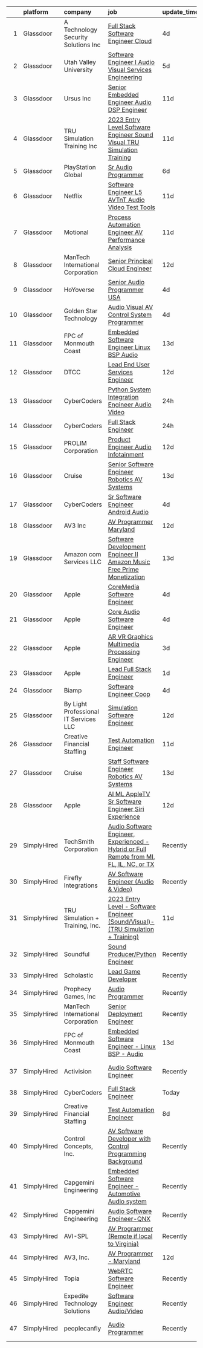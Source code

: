 

|    | platform    | company                                 | job                                                                                                                                                                                                                                                                                                                                                                                                                                                                                                                                                                                                                                                                                                                                                                                                                                                                                                                                                                                                                                                                                                                                                                                                                                                                                                                                                                                                                  | update_time   | location                    |
|---:|:------------|:----------------------------------------|:---------------------------------------------------------------------------------------------------------------------------------------------------------------------------------------------------------------------------------------------------------------------------------------------------------------------------------------------------------------------------------------------------------------------------------------------------------------------------------------------------------------------------------------------------------------------------------------------------------------------------------------------------------------------------------------------------------------------------------------------------------------------------------------------------------------------------------------------------------------------------------------------------------------------------------------------------------------------------------------------------------------------------------------------------------------------------------------------------------------------------------------------------------------------------------------------------------------------------------------------------------------------------------------------------------------------------------------------------------------------------------------------------------------------|:--------------|:----------------------------|
|  1 | Glassdoor   | A  Technology   Security Solutions  Inc | [Full Stack Software Engineer   Cloud](https://www.glassdoor.com/partner/jobListing.htm?pos=118&ao=1136043&s=58&guid=00000183a1d2915999684150ee69ca46&src=GD_JOB_AD&t=SR&vt=w&ea=1&cs=1_2f4cb278&cb=1664867275415&jobListingId=1008171583440&jrtk=3-0-1gegt54bvim9r801-1gegt54ckghr2800-4c564279863fe9e4-)                                                                                                                                                                                                                                                                                                                                                                                                                                                                                                                                                                                                                                                                                                                                                                                                                                                                                                                                                                                                                                                                                                           | 4d            | Bay Shore, NY               |
|  2 | Glassdoor   | Utah Valley University                  | [Software Engineer I   Audio Visual Services   Engineering](https://www.glassdoor.com/partner/jobListing.htm?pos=121&ao=1136043&s=58&guid=00000183a1d2915999684150ee69ca46&src=GD_JOB_AD&t=SR&vt=w&cs=1_e8718bb6&cb=1664867275415&jobListingId=1008168158710&jrtk=3-0-1gegt54bvim9r801-1gegt54ckghr2800-560c416b734860a5-)                                                                                                                                                                                                                                                                                                                                                                                                                                                                                                                                                                                                                                                                                                                                                                                                                                                                                                                                                                                                                                                                                           | 5d            | Orem, UT                    |
|  3 | Glassdoor   | Ursus  Inc                              | [Senior Embedded Engineer Audio DSP Engineer](https://www.glassdoor.com/partner/jobListing.htm?pos=109&ao=1110586&s=58&guid=00000183a1d2915999684150ee69ca46&src=GD_JOB_AD&t=SR&vt=w&ea=1&cs=1_d9113fd9&cb=1664867275414&jobListingId=1008156250918&cpc=3DB599BF2F4828F0&jrtk=3-0-1gegt54bvim9r801-1gegt54ckghr2800-c202c0907b85c4e3--6NYlbfkN0CT8vBT9H5mqECx2dfLV_FONLPDKpIRssxVwtj05Tmm4rA5I0VNOPdM1oYsK66ov5oW1eu-rNZLOOaHJs42XQJ51uid_tkDjFEzyUTHlE9HiiBjdkROgZdHDazCl4dzkhW1InTUi3HpW84vThWvEtFZ9xC9fxrIWviREsZUGPt5plA5N_rAtvrWBiO_zBZxkHUmH6Ar6gge6vcDEO-yvLAD_qweZ8MqTAqsCMNARYK6DQOwDZRIfSCXF9tQzJzECVcShsECVTHYq2sdL8jCKnBmZFXQB35W-ESrqa2k44naE4HaSEXsfyaaUnw-01RjWfdO_y-CYVM6badNdeqbJW7swvQWnO_2jd4DvWrh43_XyD1nANkVVrUYFdWUQrSvl04a3v-2vxzO0vfIH3ImNazY-w5lwuS8Ec6OWf3ZJYjsOU1pt0dk1niahtFOeKvVNyzChIbDZQBZebHz0bk3steIuIY3CmjbuFvqxqEtkXRrAQo7IQAIQzL6N0cophTrMIhsPh7H5Mpj4XVtxirbKNIvsl0a0FDFJXMGELb-bmHKuMwNc2_Cwkys0YRkZ2nKMnwqPB9yPCNbEoAcNmxKvmgnsT6pIl-ltWf3y_NxSD4so7ZNdpmllp-Fap302sTsNML-6p6TXKNxinw4WrnS7Muxuluiqetm6Jjb38obGf4RKXg8kxJv8xxoiqTYJtXt9fdnzNBKJNEkHLhj7md47r0Bf2l-NYIGlMMHdHdUi029WRB1KBZsy09dK0RaT_stTs_MKSO0VDl945dGfCKrOxygNIW0oO-7SbJjXARCUGUWrRpOVYFqp8yqQuYscIRp061vQiiWH0bzj4pipUWjLyaQ2iQpP4nrhEhxrFaLAUYIOYCtSRgUoBsri5d8gu-UP1JljdsRCOT20AMnUUfrSVWiVedGjg6ov98sx877JSf3928ZNwtyNZ3rzWxgTb-aMsxpY_gElz1OnBYwPSRPbGVJIdaGZwq5-JBi5f_xSvDlyRxRK4xyi1A6Z07eXppgxyQ%3D) | 11d           | Westborough, MA             |
|  4 | Glassdoor   | TRU Simulation   Training  Inc          | [2023 Entry Level   Software Engineer  Sound Visual    TRU Simulation   Training ](https://www.glassdoor.com/partner/jobListing.htm?pos=111&ao=1136043&s=58&guid=00000183a1d2915999684150ee69ca46&src=GD_JOB_AD&t=SR&vt=w&cs=1_a6b96bfe&cb=1664867275414&jobListingId=1008156965860&jrtk=3-0-1gegt54bvim9r801-1gegt54ckghr2800-79239c89fafc08a2-)                                                                                                                                                                                                                                                                                                                                                                                                                                                                                                                                                                                                                                                                                                                                                                                                                                                                                                                                                                                                                                                                    | 11d           | Lutz, FL                    |
|  5 | Glassdoor   | PlayStation Global                      | [Sr Audio Programmer](https://www.glassdoor.com/partner/jobListing.htm?pos=119&ao=1136043&s=58&guid=00000183a1d2915999684150ee69ca46&src=GD_JOB_AD&t=SR&vt=w&ea=1&cs=1_34add01c&cb=1664867275415&jobListingId=1008166347381&jrtk=3-0-1gegt54bvim9r801-1gegt54ckghr2800-72de4ea5c8403f76-)                                                                                                                                                                                                                                                                                                                                                                                                                                                                                                                                                                                                                                                                                                                                                                                                                                                                                                                                                                                                                                                                                                                            | 6d            | Playa Vista, CA             |
|  6 | Glassdoor   | Netflix                                 | [Software Engineer  L5    AVTnT  Audio Video Test   Tools ](https://www.glassdoor.com/partner/jobListing.htm?pos=115&ao=1136043&s=58&guid=00000183a1d2915999684150ee69ca46&src=GD_JOB_AD&t=SR&vt=w&cs=1_63bf15bf&cb=1664867275415&jobListingId=1008157420748&jrtk=3-0-1gegt54bvim9r801-1gegt54ckghr2800-d050fa6bd6a92c14-)                                                                                                                                                                                                                                                                                                                                                                                                                                                                                                                                                                                                                                                                                                                                                                                                                                                                                                                                                                                                                                                                                           | 11d           | Los Gatos, CA               |
|  7 | Glassdoor   | Motional                                | [Process Automation Engineer  AV Performance Analysis](https://www.glassdoor.com/partner/jobListing.htm?pos=123&ao=1136043&s=58&guid=00000183a1d2915999684150ee69ca46&src=GD_JOB_AD&t=SR&vt=w&ea=1&cs=1_ac0b8a29&cb=1664867275416&jobListingId=1008157034319&jrtk=3-0-1gegt54bvim9r801-1gegt54ckghr2800-397ed903328f23f3-)                                                                                                                                                                                                                                                                                                                                                                                                                                                                                                                                                                                                                                                                                                                                                                                                                                                                                                                                                                                                                                                                                           | 11d           | Las Vegas, NV               |
|  8 | Glassdoor   | ManTech International Corporation       | [Senior Principal Cloud Engineer](https://www.glassdoor.com/partner/jobListing.htm?pos=126&ao=1136043&s=58&guid=00000183a1d2915999684150ee69ca46&src=GD_JOB_AD&t=SR&vt=w&cs=1_b6108234&cb=1664867275416&jobListingId=1008153627574&jrtk=3-0-1gegt54bvim9r801-1gegt54ckghr2800-d23f17da08072c52-)                                                                                                                                                                                                                                                                                                                                                                                                                                                                                                                                                                                                                                                                                                                                                                                                                                                                                                                                                                                                                                                                                                                     | 12d           | San Diego, CA               |
|  9 | Glassdoor   | HoYoverse                               | [Senior Audio Programmer  USA ](https://www.glassdoor.com/partner/jobListing.htm?pos=122&ao=1136043&s=58&guid=00000183a1d2915999684150ee69ca46&src=GD_JOB_AD&t=SR&vt=w&ea=1&cs=1_abeab0ef&cb=1664867275416&jobListingId=1008172668647&jrtk=3-0-1gegt54bvim9r801-1gegt54ckghr2800-630b7ba446e9c0eb-)                                                                                                                                                                                                                                                                                                                                                                                                                                                                                                                                                                                                                                                                                                                                                                                                                                                                                                                                                                                                                                                                                                                  | 4d            | Los Angeles, CA             |
| 10 | Glassdoor   | Golden Star Technology                  | [Audio Visual  AV  Control System Programmer](https://www.glassdoor.com/partner/jobListing.htm?pos=116&ao=1136043&s=58&guid=00000183a1d2915999684150ee69ca46&src=GD_JOB_AD&t=SR&vt=w&ea=1&cs=1_ea686d1f&cb=1664867275415&jobListingId=1008172257626&jrtk=3-0-1gegt54bvim9r801-1gegt54ckghr2800-f8f00d0923c638c3-)                                                                                                                                                                                                                                                                                                                                                                                                                                                                                                                                                                                                                                                                                                                                                                                                                                                                                                                                                                                                                                                                                                    | 4d            | Cerritos, CA                |
| 11 | Glassdoor   | FPC of Monmouth Coast                   | [Embedded Software Engineer   Linux BSP   Audio](https://www.glassdoor.com/partner/jobListing.htm?pos=103&ao=1110586&s=58&guid=00000183a1d2915999684150ee69ca46&src=GD_JOB_AD&t=SR&vt=w&ea=1&cs=1_d7c904aa&cb=1664867275414&jobListingId=1008151718047&cpc=87A0A889578C8297&jrtk=3-0-1gegt54bvim9r801-1gegt54ckghr2800-2c9d16d90b8cc191--6NYlbfkN0CLv2CBgusphKIwL-jyz1jWirmJ0svNnTxHpeNhNaNJDD3B_l9KdkoZlyygzogx0NU7A4vbDuMV5y-WTViXjZXBX3QsoJsa6eqCYzqgo4PvsYOWOW3CccBKe6NiCD-oTCw8F8AAytLt3ZdccREcxXZPo3jB8ViYxA563N9I5ukzfY8S8-w6YGFSAxxIXOrqwMWyZZuodbC_FvKHMgLOQoRjH2MAxUjFZDfLpcWVlGWP51qxknGFn3ltm0tO2Lwuk81HfdxZgVMsIT_NI91ghzcIs5CGNZSqL_zhXUaBhtR4Ht-2WMw8qmU8AebHARL7VFiWrZEDPwAr_ehYiYWLU6ZFxqgwKJqD4Mb_o8haM9Ugb2wqTrrMAwjqABe14Eux-xjOucwCWKw19FIPatY-sVQnSX7EhKIbe9PKG__5fwZBUhUJvgEA5xEhHioJePjnVvNBcRBgfkBkBArQOuoTHmw5feQ21l7eeU-1G8m8-KCkTVbt9T9HZaUmRuhMQSkg9roYfKq0EktcyAL3bw2EEr6sMRLrIPEsROcskXWyoPEMmA%3D%3D)                                                                                                                                                                                                                                                                                                                                                                                                                                                                                | 13d           | Remote                      |
| 12 | Glassdoor   | DTCC                                    | [Lead End User Services Engineer](https://www.glassdoor.com/partner/jobListing.htm?pos=127&ao=1136043&s=58&guid=00000183a1d2915999684150ee69ca46&src=GD_JOB_AD&t=SR&vt=w&cs=1_62804c3b&cb=1664867275416&jobListingId=1008154498220&jrtk=3-0-1gegt54bvim9r801-1gegt54ckghr2800-034299e3db26cde8-)                                                                                                                                                                                                                                                                                                                                                                                                                                                                                                                                                                                                                                                                                                                                                                                                                                                                                                                                                                                                                                                                                                                     | 12d           | Jersey City, NJ             |
| 13 | Glassdoor   | CyberCoders                             | [Python System Integration Engineer   Audio Video](https://www.glassdoor.com/partner/jobListing.htm?pos=108&ao=1110586&s=58&guid=00000183a1d2915999684150ee69ca46&src=GD_JOB_AD&t=SR&vt=w&ea=1&cs=1_7941a253&cb=1664867275414&jobListingId=1008181925653&cpc=C4A69CCDBB3B9599&jrtk=3-0-1gegt54bvim9r801-1gegt54ckghr2800-69352e7f85f169f3--6NYlbfkN0CpFJQzrgRR8WqXWK1qKKEqALWJw739KlKqr2H-MSI4eoBlI4EFrmor2FYZMP3muM3gkbwWu4RJpoYrZU6Xc4qymRKuVTVW3Y0RspHZmcI4xkMpXJr5qGZI681gPFRXZW2q33p50PmqjKWABBQDNRDxogv_CIdbmk7VhXdA4dqORTv5RX-K8Gi96NdmzW4NESYv4CjjqS9EvzEstQbRMn62B5FVMXv4BdCCncwYj54s7MNW7s5y8wJ0cQPK6y-HXdj2MmQwU5kN2SHttuDtx1R9lwvCR5MjiigMUNijg9XDk1sus_MORdRtWJaQa2AgivwE16Ou8fnSNaXUpRHlKWoXlgeq4rMoY1wO6kDDTjw_qe6WrEFbbY9yfvpOjtNSMreXJ5RZzeXcKlvQ_Lo0ydNq4hhd5dovJHPSYvhseUpKzSjcyVulnHmuWCe3Y3tVtMO-rUipaMbbYP-kp6XP3iHrvXzj_ewaprup905uY80gK08WtyWpQx2ifNjUqNPhZ4lQnzorEPeoDicXZP4iKN-fxAMuc5V2Kc-ph9WzYO8wBnY3YHvSkipj2NfgDPH_eWsItvUcM-jkPYx8JPsN_gwpjSEy93a3ofhgWOVgkXXpFRzI2OFdYsINuEWy6KFGvwUmELwl7bvq--qdh0kqArYKmzawpAwc9TamM7AbmahNm8b7bV_LmGBaLFUROre8D3mcwRw2YFl876TmdwnSvsddQl17QgQ_jJ-tn8ZaoCuOH03LpQjzSkltOPSv7-Wf-y_yGL47f3KxczGNwzu6gueBEpnss1L_XGzVSAMx7nbosn14GK0QYpJZ6T_TVpsILCpHN2HZ5SAjApF5rRC-3QXt6mo4BS1Ohvf2AJnAJKmE-A74eRFHIMM2hFOoU4NgwwsTrHNtdwtM9gs4sh5hKy6XjapdV157DOK27add-vvyAXHKZ1hQITd_wPFj1bhDLXKRnxv803fLOLuW4eXAk_RLuXMuIaOU4KwlkbjAEK5twQbzX-Xojqyr)          | 24h           | Torrance, CA                |
| 14 | Glassdoor   | CyberCoders                             | [Full Stack Engineer](https://www.glassdoor.com/partner/jobListing.htm?pos=107&ao=1110586&s=58&guid=00000183a1d2915999684150ee69ca46&src=GD_JOB_AD&t=SR&vt=w&ea=1&cs=1_b40954b2&cb=1664867275414&jobListingId=1008181926462&cpc=6FC5BA77C9A4CD78&jrtk=3-0-1gegt54bvim9r801-1gegt54ckghr2800-a48ef8530cb78120--6NYlbfkN0CpFJQzrgRR8WqXWK1qKKEqALWJw739KlKqr2H-MSI4eoBlI4EFrmor2FYZMP3muM3gkbwWu4RJpioa0ZCIU3P_5S_ILC7Oqfyd3aID2CxeRDbwFTb3OS4k_DZdpLzHlIbv1lLNQy1TlYyuzbnsZ7kO6CX5kbX4srrpZaPlKICJuMG7EVTGPmyPBe4Ppg7WqSjSwqvqioKcUe1201Z-2p7miMnHiPWUu2xErwv6p7Y11r6glxBAyUc1ZnC0OznQ1DS0py52hdYbicZjnJplE-12UrY1-Z0vIjYzNl7VJSFtkdbLwnJ3MY6uKLtBmlmPcywNv7h5QqlvmlXf7Ev5MHg260I7FPQGI5sweg0YBGlVa43-JcCJNDxsJgnpET5XoSYLu2tEiQ5rBcMgE_CnPwn77byWQlMD9XiLVvs4jtVt5DL53j1JIxLt9vcdbvBQNrH8m0y3ZhV-wGQRk0FD6LNC2AbSI3c-kNhUHuVj1SPFwxjEFMelWi24gAKAitMTo8l8f1ZgdoQwZkIoZwpRlVMtYWRCiDIiMkIWyUiyLTvc0BXRYS51DAqCoGDopnUycPdQ57lbZi7JWm9VqNr4WOG04p7JWcSGjwLbE0wG5zBptyk0TyFf3baFxjlf0R7mBYIvCtpkDWjcNZSfLVfbPRdRgP_YEgkvffBDxyDW5UmoCp_wii-nUNYcXrbGlEik2DWtdE3amM6aUq40xBz0Us7AzE6cThPvnO4NWIFhbaJoXvrZLNwYwPs5kMN7cvs-biCpSasX8wE1Fnw1DEQKyjPWybe23MMTIGKEq9wzeriE-0FCWL3XpMOeANpE-BwTfVP32ET3C1_j_TfQ96hgrdOMl6Jvwys0Wa3mm6aHIhcx2xzhfxoUaamn6FMIinFMkx6LmUD9OZwue-t1T8q6m98N46HKOXTYjVnvHaWidLp-C9MguJsT19H1gsIqwgyRA730EPlwL6tbsRA-y9_9b_YjuJhKkqf9NO1QmLhAof8o9-0pxUUuYyAQR5F95E5WfPuMPEuQfbZS0A%3D%3D)           | 24h           | Austin, TX                  |
| 15 | Glassdoor   | PROLIM Corporation                      | [Product Engineer   Audio  Infotainment ](https://www.glassdoor.com/partner/jobListing.htm?pos=120&ao=1136043&s=58&guid=00000183a1d2915999684150ee69ca46&src=GD_JOB_AD&t=SR&vt=w&ea=1&cs=1_8407d8f1&cb=1664867275415&jobListingId=1008153855480&jrtk=3-0-1gegt54bvim9r801-1gegt54ckghr2800-dce75c8042e24561-)                                                                                                                                                                                                                                                                                                                                                                                                                                                                                                                                                                                                                                                                                                                                                                                                                                                                                                                                                                                                                                                                                                        | 12d           | Plano, TX                   |
| 16 | Glassdoor   | Cruise                                  | [Senior Software Engineer  Robotics  AV Systems](https://www.glassdoor.com/partner/jobListing.htm?pos=124&ao=1136043&s=58&guid=00000183a1d2915999684150ee69ca46&src=GD_JOB_AD&t=SR&vt=w&cs=1_462f855c&cb=1664867275416&jobListingId=1008151363054&jrtk=3-0-1gegt54bvim9r801-1gegt54ckghr2800-6648375773b898da-)                                                                                                                                                                                                                                                                                                                                                                                                                                                                                                                                                                                                                                                                                                                                                                                                                                                                                                                                                                                                                                                                                                      | 13d           | Seattle, WA                 |
| 17 | Glassdoor   | CyberCoders                             | [Sr  Software Engineer   Android Audio](https://www.glassdoor.com/partner/jobListing.htm?pos=110&ao=1110586&s=58&guid=00000183a1d2915999684150ee69ca46&src=GD_JOB_AD&t=SR&vt=w&ea=1&cs=1_7ed40766&cb=1664867275415&jobListingId=1008172775987&cpc=C4A69CCDBB3B9599&jrtk=3-0-1gegt54bvim9r801-1gegt54ckghr2800-d2e0c1cd093bddd7--6NYlbfkN0CpFJQzrgRR8WqXWK1qKKEqALWJw739KlKqr2H-MSI4eoBlI4EFrmor2FYZMP3muM18C41kHOQtw9adgR1jYKH4W-Zh4cHjxkyK-0O3LKqdlaxIbaCMnRzNCpBj1pXaVz_5nUyFx020b-J3DcPth1O_pcNRcup60IgIV_Lm_MV8phbfdoOC3eyK-vFgfplKWVQdRculK6rBcVjfX8ISVV74N29Ri7HBLgkYU9l0lJ6yQx5iUQ5eAGGxFE468dCI5ymApMXs7PoYofwQlF_sebFKwz-XZ-ALkXjwSsJZCymPoC8DZX1fCRZIZuPk1Ob_Nf4rMyWJXB_mlcUYmQOAhl-V7p19u98yhHNyCPAsohO_hL1Lf-LlTnC65dDELYRDEiS4bnk3OAV8vf-GMJQZ6H77kVC7cM8onM9rbeXME6Lqjn8qJ6AhNpamoRfJXslDcfKrj7KK3H94W2QTTi0a9wnUdJK8AeLRKuklPFFgZqSamTyGL39KqDiMcNq0jZfeMn6lHcPnxrfg-GqjjGa0w-DSM_z6jfFHKvtmWPWokwEenkfJAZKeGRqQ30QTSceWzZAlWQChtZyvE9P1c_AJVZfAcvnLPt7bOAF2fB7Gl1qMQo7-wghcfM4mKSmTiFv-ZWqt84FFOQOstHfj9hi4FYbMKrLgbcz5kAish-Q_fbO8zgmDn7gnhGVQ0GUdRCHw0xqRixg9rDQtBdJxgtoTJabuSotg5HhC1smFyKU9MC2LsIf01oQerw-ZMZLmHVA_670HBT22djdxuH94-8-dLokUAhAh3PzaZXZxsDpoj0bwS8Wf4ABWyAIqp8oa8VQS_VcGVSPM5hh8ZKRKEgUKCVSIZq76cXrIa5I8FfoJocDV5qr-eXGYfctFz-vYcBHxPcfV6FUadULHgSyNJo3mpbMq6Okn9fY0mNSXEisA1hNz1yPnBO8YiQD-sVwz65DbJv3tFsD95GiI48_0oV238LTlVA-0mITixYOfTuidq8HPNA6wYDjCLfrO)                     | 4d            | Encinitas, CA               |
| 18 | Glassdoor   | AV3  Inc                                | [AV Programmer   Maryland](https://www.glassdoor.com/partner/jobListing.htm?pos=112&ao=1136043&s=58&guid=00000183a1d2915999684150ee69ca46&src=GD_JOB_AD&t=SR&vt=w&ea=1&cs=1_b9647950&cb=1664867275415&jobListingId=1008154094794&jrtk=3-0-1gegt54bvim9r801-1gegt54ckghr2800-332bae8060873b2f-)                                                                                                                                                                                                                                                                                                                                                                                                                                                                                                                                                                                                                                                                                                                                                                                                                                                                                                                                                                                                                                                                                                                       | 12d           | Leonardtown, MD             |
| 19 | Glassdoor   | Amazon com Services LLC                 | [Software Development Engineer II  Amazon Music Free   Prime Monetization](https://www.glassdoor.com/partner/jobListing.htm?pos=117&ao=1136043&s=58&guid=00000183a1d2915999684150ee69ca46&src=GD_JOB_AD&t=SR&vt=w&cs=1_6370beeb&cb=1664867275415&jobListingId=1008151743871&jrtk=3-0-1gegt54bvim9r801-1gegt54ckghr2800-bea9cd3b8c86cfd0-)                                                                                                                                                                                                                                                                                                                                                                                                                                                                                                                                                                                                                                                                                                                                                                                                                                                                                                                                                                                                                                                                            | 13d           | San Francisco, CA           |
| 20 | Glassdoor   | Apple                                   | [CoreMedia Software Engineer](https://www.glassdoor.com/partner/jobListing.htm?pos=102&ao=1110586&s=58&guid=00000183a1d2915999684150ee69ca46&src=GD_JOB_AD&t=SR&vt=w&cs=1_6f57cd81&cb=1664867275413&jobListingId=1008170405442&cpc=451933188B21919D&jrtk=3-0-1gegt54bvim9r801-1gegt54ckghr2800-caf1d941b840105a--6NYlbfkN0BvKrLyj5gPmtZO9T8euul8TCxuuKNOtzRJOomxnwSEodTz2Bc-sPZlC5mDe-NOaJifOkdpioBsGwGaoSQ5L9lyhMNgKwaKWtSVURFKPnvTRmfmP5LZrm4nyJz-zIMi7OZmNDTBGq9CulpaiSxALjbaBwPvt7oP_VCW4ZGmoV8PeVY-GMG-MAlISAhkQtEBs9DyudUO9MSdaW3IXQSAGM0igaFF8Tm6y_XqSXSt0jg7u4sPc8N4x1l3VgRSgDNovcJLtxhWvaN-8vYZ4OUg2vnnviY-UJBKcGE0He246xaHLeLipIZu8ivDckN7KM8u1NQmmZMaGK6pd6S5cz26Wf53E1J1h6R8277-k5ou8ULbCazOaLD_dNais0O3BjQzyvgScfn_LLNGRPMZDhGjZ9xtNp3vJlUVlvz9f3X4-nfU8xPYy3l1psoTZogMyhsR8p2sbQI5aNKbuRk7NmcNCApluFPb2qCEf1tsXHL1k7u60NYgnzjBJKgQaCWZLSlTtAwi_2JFNKnZP876Kh4uaLDcB0vsOQNO5uN3FHhILzPWdeXE1huYIz0lQ6nQ6m3b8LEVfj_CHoRrxCvv8_li3kdMDT1GSVL5MnfGufdn1qGC6q0CsuUEYjCjsAq0pOhDRSJV_a9uvaw7W_nGaC4EYwVVRpPvgoeao24G9NZz5NC-8WGh2WewvhhwMcHvFXMlq8dItbH_CjWTYILZSClVtpZLisOrqJ8VRSohWEuCy3jYRheRwO2x3ZKzL9bJSkP14UWZKUCpJI-_eYLxhoFBw0ckqE4qYB1QqDP57e2VlxDyna-r2OSCNyVqsQiHVI3FQ6SfpWmY-e1TByL3lqxlcX_qGJLPFVOjastSj0MD7eaE06OA-nvHxXrljv_DpeXiCWFnmaOuqaCBbyfiPRYbV87NiKsTY-hQ3xuUzkIKjNqfuJhHbSoZlOoUnJLqVideK68y44zLn8lwz9HyVAyznfo_)                                                                    | 4d            | San Diego, CA               |
| 21 | Glassdoor   | Apple                                   | [Core Audio Software Engineer](https://www.glassdoor.com/partner/jobListing.htm?pos=104&ao=1110586&s=58&guid=00000183a1d2915999684150ee69ca46&src=GD_JOB_AD&t=SR&vt=w&cs=1_757a56c5&cb=1664867275413&jobListingId=1008170405781&cpc=AC285F3A3ECA6BB0&jrtk=3-0-1gegt54bvim9r801-1gegt54ckghr2800-88b56e31d8a73235--6NYlbfkN0BvKrLyj5gPmtZO9T8euul8TCxuuKNOtzRJOomxnwSEodTz2Bc-sPZlC5mDe-NOaJifOkdpioBsG1B2CqEGliT7ByJgzrB5P5aOhDvovd5l-wmv5Jqq_R4jyutpOSHtxLUS3OXSw1Uw6bDUnEPYpwGFmD4ntv1wxJq_QtczKktx7HcQkHHtw6Q-igO89k0g1i7XFlfJQcJRGDM-ccBW-qZa1-YeJo0dVjbKhMKO1nRftpO544G59uxdOmeP_-Gw3vakfLxHiyhOo4dCQhSnEHKlGwDsBQf1hWzpMJlV1MBUHbEu9DlbQecwdjysNplw_y-7CrdVtMji5cF-Vx3CuEZ6V_DKQkA34os2uoWwXnaodAG-Gtu0PknApm23rWEX_oQKZxfDhW2jRUrkNmNdzbsAGExrV59rco5l5eS3GatXDx6RiepNe8eV6saub1MkQOhTYDEjMAb7nm5c9KBMWM_D-g4Nr8XWftdeENEAYJ8QVace8RTv1cdaETimj_-vjdFojiN3SbJwcy-Qw64seKc4Hdbm_ct8f-gIA34tan5zm-jZ8JXK8oGc8g3rA-0VL-pZmiWeQZLSUGu1mCO5wrKzC0n3A9BH74m_uTxf-41WosD1lnxjWJqzuL6a5pZK8SJuHcxKrw2EpQyHCy6ZTWq1JxSTPq36PsyZIXA7iV29JmXPsZg7zM5n0kvVZGrhPU2Hel9OKmaHBP3Ka1aTdrEtzoKuUjCv5Ktx9EQK7gysGN5ddNAzW5Q48Dia1DDn3JNOx69sBVsdajaDz1nJAK2NgAxEgzE8jDZLJLRZJZ3XZ1v8zz4z-Ggu5aLuJD6n3SeugJihI0xqIrmoAJRo9m_YGRmFwY1Ei-dHZpg6CuXh9nzJEnEkC6llrD716VeO6Mb_5awWoin3WNOdxbIf8nU-S15WN9Yt9kSOrhXjOcVHkk-QHr720j6Et3tryb4JAzQGlvJu8Mv48g%3D%3D)                                                                       | 4d            | San Diego, CA               |
| 22 | Glassdoor   | Apple                                   | [AR VR Graphics Multimedia Processing Engineer](https://www.glassdoor.com/partner/jobListing.htm?pos=101&ao=1110586&s=58&guid=00000183a1d2915999684150ee69ca46&src=GD_JOB_AD&t=SR&vt=w&cs=1_9c6200bb&cb=1664867275411&jobListingId=1008173222175&cpc=2CAED5C921A5F994&jrtk=3-0-1gegt54bvim9r801-1gegt54ckghr2800-8b61a1bba0a96094--6NYlbfkN0BvKrLyj5gPmtZO9T8euul8TCxuuKNOtzRJOomxnwSEodTz2Bc-sPZlt2Zgji_QUXHqhsZ6poRnE8TJu-DBdclpMU7pw7CWU2PQ87UG2Nt7FoNV84Y6QrSDvcrWCS5IF2B70DG4hBDFBB5sU86Jz_FpYy5KpT-gca5rkvXNvWPMf1oWdJAS7WVwDAZYfGCgzCyhN9KTvr7hBuDCwaJ3vZOFaZ_tVtRQbWAUW2RLHIuPxqPiN0EXtt5Mfyj0DyI2mC9ggR1iSQ7xHu2LsgRie9kT4-4dH9VvR5zoIXFsNESdz6pzxZeqrRAmOvoOZ_UcEa8QgYe2PTogzA2j5dhHHK1YokdJIuNugPT0HaXfbPTL4gEPId3pRqU7RXTtKwQJXD_a2C_K2EQ_UUtxUkIXerIgXw7pMe90JSb5fuxWitkTMrPmJRplsU1LjNJr7ViyiB_-TUEWkAnKmAPYWtkZyjlmno8f0QGMVr1o1hada3YLQl6VXIJstVi5AdkTlyL9PaGpKYngR2o2FeZgFBy2gszd-3IncdqPZRb5rOamcTV2qiP1VN4_mp1JEZdaz_5EjQbUK78hKOpfMiOBJMo4RcQWfdzmHYqpJ3_aDLkGHUO02TVHroGHh7rHAxC8ACYzMWkgIw3Uf2tHSC1uPRHR2_zke1oVkWelOJYGpMRlYZo-mOHCXThf27f10lpKfxQR5PY2gZaquio3cTkjngYNc82ycqYHaQH1j0EVD2Tjos8DtVtIVRHG25T2cRnNU5mL2QgfzFjimOU3yBpuRPZDYZnv5OcHfyLyPeMMlgiKcfq9n5SHz3n2K0vp4U7T890eiEbbwcUy8bwqSF-5Uwz9xp39dCCAi7MyYuYix0cpQ-VCyu8IqGpFdTsYOjn2yBS0tbTFjgna6CGQyTCrUXXxVtj23YwNOMlmk24c3O9IiuhwZX75d2gOpdNqFqZQkC8E2-kZ5Hocm4aEKfrwYmCAoEvOI6nVP2GLVUFQfwfwPv2Ebw%3D%3D)                      | 3d            | Cupertino, CA               |
| 23 | Glassdoor   | Apple                                   | [Lead Full Stack Engineer](https://www.glassdoor.com/partner/jobListing.htm?pos=113&ao=1136043&s=58&guid=00000183a1d2915999684150ee69ca46&src=GD_JOB_AD&t=SR&vt=w&cs=1_e3e5a863&cb=1664867275415&jobListingId=1008179600490&jrtk=3-0-1gegt54bvim9r801-1gegt54ckghr2800-fd750100ab846126-)                                                                                                                                                                                                                                                                                                                                                                                                                                                                                                                                                                                                                                                                                                                                                                                                                                                                                                                                                                                                                                                                                                                            | 1d            | Cupertino, CA               |
| 24 | Glassdoor   | Biamp                                   | [Software Engineer Coop](https://www.glassdoor.com/partner/jobListing.htm?pos=114&ao=1136043&s=58&guid=00000183a1d2915999684150ee69ca46&src=GD_JOB_AD&t=SR&vt=w&ea=1&cs=1_e14fbd65&cb=1664867275415&jobListingId=1008172116146&jrtk=3-0-1gegt54bvim9r801-1gegt54ckghr2800-1ac04d1aa6318060-)                                                                                                                                                                                                                                                                                                                                                                                                                                                                                                                                                                                                                                                                                                                                                                                                                                                                                                                                                                                                                                                                                                                         | 4d            | Rochester, NY               |
| 25 | Glassdoor   | By Light Professional IT Services LLC   | [Simulation Software Engineer](https://www.glassdoor.com/partner/jobListing.htm?pos=125&ao=1136043&s=58&guid=00000183a1d2915999684150ee69ca46&src=GD_JOB_AD&t=SR&vt=w&cs=1_517c9e99&cb=1664867275416&jobListingId=1008154606712&jrtk=3-0-1gegt54bvim9r801-1gegt54ckghr2800-e7bdb94b891abdad-)                                                                                                                                                                                                                                                                                                                                                                                                                                                                                                                                                                                                                                                                                                                                                                                                                                                                                                                                                                                                                                                                                                                        | 12d           | Fort Campbell, KY           |
| 26 | Glassdoor   | Creative Financial Staffing             | [Test Automation Engineer](https://www.glassdoor.com/partner/jobListing.htm?pos=106&ao=1110586&s=58&guid=00000183a1d2915999684150ee69ca46&src=GD_JOB_AD&t=SR&vt=w&cs=1_bcb57d8c&cb=1664867275414&jobListingId=1008157229100&cpc=8795CF9063CD573D&jrtk=3-0-1gegt54bvim9r801-1gegt54ckghr2800-20c5b0058aaf18df--6NYlbfkN0AyIsnDczwcVDFrYpf5kat3hxWjSi6qx3YGCfJB8v0u0roYrISoV_-vLBimF2mj67BKWfeUPkNXY8ROD5_ohMVZvpNPZodk4XiVuYCR4ONFFie17kb0r7j3dI2NcO1QJ12EXc0Go_qMnH92NJbZZggIDI36XOwkxpPjaQvOdG_7UCnb_8J08Ohiftm8ARq1kQI6ybXo_1-Nra_ZPSuaZ67cLiVDAhyqNbHZSW-qXEsB0d2Z8sNbXB5Uwx2s0Fn1fv4lIWvM4JaHpW9Gw_5y4SDGFAAjvDYelcDpVArlPSHfY6pPz3kdjyeGyklL2f45mzVIzhQGM1ZTm0JTX0_02sNRlH55C6QC_b4DQ3OWRrPao6F064nyK7Qex8PaWYBBABm_VfQQ5XUK_XFbA-DzUhnjICxz-xUraWp9XQbXtjfzDWeynTZWyGlUB9FdFTnMOpsRR_4kCou3pmQFw1Nw_hZGbxe_1BGX5NEIm1ltZ4mI-rhazjMEUDdb8LDqOrIxNJ4XA2EERJIe2nC71CgKtqSQ2PjPzHrlCo5xNwyWIZc0HlCjbtZqIAPgKGoGjmGk4fj9GgNq9Xjqhw%3D%3D)                                                                                                                                                                                                                                                                                                                                                                                                                                                                           | 11d           | Belmont, MI                 |
| 27 | Glassdoor   | Cruise                                  | [Staff Software Engineer  Robotics  AV Systems](https://www.glassdoor.com/partner/jobListing.htm?pos=128&ao=1136043&s=58&guid=00000183a1d2915999684150ee69ca46&src=GD_JOB_AD&t=SR&vt=w&cs=1_92e0e175&cb=1664867275416&jobListingId=1008151363050&jrtk=3-0-1gegt54bvim9r801-1gegt54ckghr2800-0687408e53283433-)                                                                                                                                                                                                                                                                                                                                                                                                                                                                                                                                                                                                                                                                                                                                                                                                                                                                                                                                                                                                                                                                                                       | 13d           | Seattle, WA                 |
| 28 | Glassdoor   | Apple                                   | [AI ML   AppleTV Sr  Software Engineer  Siri Experience](https://www.glassdoor.com/partner/jobListing.htm?pos=105&ao=1110586&s=58&guid=00000183a1d2915999684150ee69ca46&src=GD_JOB_AD&t=SR&vt=w&cs=1_8ec007a0&cb=1664867275413&jobListingId=1008153258976&cpc=654405A9B1E0A9F5&jrtk=3-0-1gegt54bvim9r801-1gegt54ckghr2800-dbb4e87c1a2b4b38--6NYlbfkN0BvKrLyj5gPmtZO9T8euul8TCxuuKNOtzRJOomxnwSEodTz2Bc-sPZlt2Zgji_QUXFfKcLY1e5bcxwoHRCzBTNPP9eqmMMgLnslh5CFLIFrp9uky51fEDjEwcpwZN0PUDVSzpYB_-_aXUTb5TXA3wXONvC0m610aK4c2fbkfVpbNmKcIJigNQ_CWfqigyKpqpWGvk4oUlu1t4EOwgjCROAeEcdSEduJ-tce05nSV6id_y1IS69TA8KZt5VZjnjCYJIFjTQOSXQ4vJKBgIxv6S8QbWstWzNlpS9d18GJQ9mPE8oOWme8XxFLte7xnNrf2UVxdOzk_4y1B3Dl6TzJR5UNylrIn7ivnQ5H7bnHEld7fBKU2hQhMlMFF--BwbrFAQ0x5TnTbiCJGgdqqEJyfq2eCfB0X7J7iWXsaV2HXtALmdqcKt4T0FIa4lerGGz5yUzMDdvcVeMroOTeZF3oEaJwYkRytuUfozHEaH0209izw4xfsG45U4ccW-k2hvHnO0g5NHbvfXrWhU7QbjSPN-y2utZ_F1f9vtuz_GGcAd9u51fM_MqrDK1gMhrmU68OknJ_8o8eZjFKtAt8NevtJdy_Q3DB-262Tb3wGITJkP481aTkcMHqas9B9Ndsz7bNQPvjeXke8dKJIVVdhnFxQ1IWsKDWrxg9VunppbG6EoY0GtdnKriqDxEmXOrlazYVEKcDmVGfr2Z35N2FIBWewGKPMs35Zd875zKDx7um-dFKM2KtGKaTkLAZT1u8Wtui1a1aCNMCpRP8OGtBZ3dQ_aPCyVaFu-mNay_NIS8sq6ZoTcm6TKsZ5XWDr9RscLWJnNX0nROlmB3PE4_PjZS_xos4A0TA3lAGqMa6kGOy-4o8jw7Ied1GJjIwvdDJLaP6rkgVAQP0Qco4YP3gr-tu0wyJZ4dOHdtszpbJQkQA7jLnHe5vLfAVCmMivBXvdbapbaefg-h6kk_9KzSHhMcLpkP_rKiXKDiLkSKR_Ak4EDkBzVudZb4ieDFz)         | 12d           | Cupertino, CA               |
| 29 | SimplyHired | TechSmith Corporation                   | [Audio Software Engineer, Experienced - Hybrid or Full Remote from MI, FL, IL, NC, or TX](https://www.simplyhired.com/job/8Ri1bqcZce2bH5Fmfv2FSUlejcX6u0ta2zJ4WcsU7MCmt_AXDCG5Tg?q=sound+developer)                                                                                                                                                                                                                                                                                                                                                                                                                                                                                                                                                                                                                                                                                                                                                                                                                                                                                                                                                                                                                                                                                                                                                                                                                  | Recently      | Remote, MI                  |
| 30 | SimplyHired | Firefly Integrations                    | [AV Software Engineer (Audio & Video)](https://www.simplyhired.com/job/wVgS93FoPnoW1lPtzLJkhlTfa__oNlyaoLpNK2pOp4o_LNKowYZnrw?q=sound+developer)                                                                                                                                                                                                                                                                                                                                                                                                                                                                                                                                                                                                                                                                                                                                                                                                                                                                                                                                                                                                                                                                                                                                                                                                                                                                     | Recently      | Middlebury, IN              |
| 31 | SimplyHired | TRU Simulation + Training, Inc.         | [2023 Entry Level - Software Engineer (Sound/Visual)- (TRU Simulation + Training)](https://www.simplyhired.com/job/8jIwik4siY64RcwXlfpKWJ5GVkOOKaqRcNfT-PanmM-zM2T_a00kmA?q=sound+developer)                                                                                                                                                                                                                                                                                                                                                                                                                                                                                                                                                                                                                                                                                                                                                                                                                                                                                                                                                                                                                                                                                                                                                                                                                         | 11d           | Lutz, FL                    |
| 32 | SimplyHired | Soundful                                | [Sound Producer/Python Engineer](https://www.simplyhired.com/job/fKwTfqRWVzhZJJT6yoybTUB5_pL76wxlddnu6kqy2_naoU7JVaHVBQ?q=sound+developer)                                                                                                                                                                                                                                                                                                                                                                                                                                                                                                                                                                                                                                                                                                                                                                                                                                                                                                                                                                                                                                                                                                                                                                                                                                                                           | Recently      | Remote                      |
| 33 | SimplyHired | Scholastic                              | [Lead Game Developer](https://www.simplyhired.com/job/DTz35nzJgDgVh070S-dwrObT5Rl9sNQdLka6ZUBayi3X1bodL5Wyaw?q=sound+developer)                                                                                                                                                                                                                                                                                                                                                                                                                                                                                                                                                                                                                                                                                                                                                                                                                                                                                                                                                                                                                                                                                                                                                                                                                                                                                      | Recently      | New York, NY                |
| 34 | SimplyHired | Prophecy Games, Inc                     | [Audio Programmer](https://www.simplyhired.com/job/PMQ0-cbDzXewjUsoqUMMc827zyK-XKhFa7vRvvVkCNutOVzW7geWJw?q=sound+developer)                                                                                                                                                                                                                                                                                                                                                                                                                                                                                                                                                                                                                                                                                                                                                                                                                                                                                                                                                                                                                                                                                                                                                                                                                                                                                         | Recently      | Alpharetta, GA              |
| 35 | SimplyHired | ManTech International Corporation       | [Senior Deployment Engineer](https://www.simplyhired.com/job/C0L7s8dKsJXUkS1bD_TyQFrNT4BDDiXiC8WVp6ZOF1PzFHz51SjQdg?q=sound+developer)                                                                                                                                                                                                                                                                                                                                                                                                                                                                                                                                                                                                                                                                                                                                                                                                                                                                                                                                                                                                                                                                                                                                                                                                                                                                               | Recently      | Chantilly, VA               |
| 36 | SimplyHired | FPC of Monmouth Coast                   | [Embedded Software Engineer - Linux BSP - Audio](https://www.simplyhired.com/job/SwOedOBnCL9too02-9w8oPF0qtQCxOyfXv3YG0u_gaH9aRjB44IBqQ?q=sound+developer)                                                                                                                                                                                                                                                                                                                                                                                                                                                                                                                                                                                                                                                                                                                                                                                                                                                                                                                                                                                                                                                                                                                                                                                                                                                           | 13d           | Remote                      |
| 37 | SimplyHired | Activision                              | [Audio Software Engineer](https://www.simplyhired.com/job/XYQzuphw4NSoRJSQq8RPtPyhQ46Z7DNOHjGZKpV4zfm4u-p0WffORQ?q=sound+developer)                                                                                                                                                                                                                                                                                                                                                                                                                                                                                                                                                                                                                                                                                                                                                                                                                                                                                                                                                                                                                                                                                                                                                                                                                                                                                  | Recently      | Los Angeles, CA +1 location |
| 38 | SimplyHired | CyberCoders                             | [Full Stack Engineer](https://www.simplyhired.com/job/ihHljIqDYo9pduNAszgQ0QYAoeq45_wcsbvhKFuefeBSwS3mYEjisA?q=sound+developer)                                                                                                                                                                                                                                                                                                                                                                                                                                                                                                                                                                                                                                                                                                                                                                                                                                                                                                                                                                                                                                                                                                                                                                                                                                                                                      | Today         | New York, NY                |
| 39 | SimplyHired | Creative Financial Staffing             | [Test Automation Engineer](https://www.simplyhired.com/job/1gipU3fW2uNVi8IuaIhf9QOur2eO6mI-T4n-jo7zP4L0alZapbZaKw?q=sound+developer)                                                                                                                                                                                                                                                                                                                                                                                                                                                                                                                                                                                                                                                                                                                                                                                                                                                                                                                                                                                                                                                                                                                                                                                                                                                                                 | 8d            | Muskegon, MI                |
| 40 | SimplyHired | Control Concepts, Inc.                  | [AV Software Developer with Control Programming Background](https://www.simplyhired.com/job/tsTEIqkliCZzy7oLJnXwYDq6-UyEEekksSKNvmXhWCz9P__STJXDuQ?q=sound+developer)                                                                                                                                                                                                                                                                                                                                                                                                                                                                                                                                                                                                                                                                                                                                                                                                                                                                                                                                                                                                                                                                                                                                                                                                                                                | Recently      | Fairfield, NJ               |
| 41 | SimplyHired | Capgemini Engineering                   | [Embedded Software Engineer - Automotive Audio system](https://www.simplyhired.com/job/NpHqLYOQBhdxs9ksjmCKgSfByAItIdv-JMwoNnl8BZl5NhIccsUqWA?q=sound+developer)                                                                                                                                                                                                                                                                                                                                                                                                                                                                                                                                                                                                                                                                                                                                                                                                                                                                                                                                                                                                                                                                                                                                                                                                                                                     | Recently      | Remote                      |
| 42 | SimplyHired | Capgemini Engineering                   | [Audio Software Engineer-QNX](https://www.simplyhired.com/job/PukCn5c0YkczLS9XEUe4tc5PCt4zU0TPuQdkBzKm3vRCDZIU_1rfkQ?q=sound+developer)                                                                                                                                                                                                                                                                                                                                                                                                                                                                                                                                                                                                                                                                                                                                                                                                                                                                                                                                                                                                                                                                                                                                                                                                                                                                              | Recently      | Remote                      |
| 43 | SimplyHired | AVI-SPL                                 | [AV Programmer (Remote if local to Virginia)](https://www.simplyhired.com/job/cXRd39HJkPpljO6XblYmHt2uK-8VKjmOlbU7xjbn1uxToPfpIhsY5A?q=sound+developer)                                                                                                                                                                                                                                                                                                                                                                                                                                                                                                                                                                                                                                                                                                                                                                                                                                                                                                                                                                                                                                                                                                                                                                                                                                                              | Recently      | Richmond, VA                |
| 44 | SimplyHired | AV3, Inc.                               | [AV Programmer - Maryland](https://www.simplyhired.com/job/v6qP9ygsVSUUuUGldvX5fbWrbS-hMQmi5eduHPgtbwzLvWCas56XKA?q=sound+developer)                                                                                                                                                                                                                                                                                                                                                                                                                                                                                                                                                                                                                                                                                                                                                                                                                                                                                                                                                                                                                                                                                                                                                                                                                                                                                 | 12d           | Leonardtown, MD             |
| 45 | SimplyHired | Topia                                   | [WebRTC Software Engineer](https://www.simplyhired.com/job/AUqwZt3325LWwKCv5q6LaQ2a-TSucHSYz9v4e7is2qjDF5-kbUFEmw?q=sound+developer)                                                                                                                                                                                                                                                                                                                                                                                                                                                                                                                                                                                                                                                                                                                                                                                                                                                                                                                                                                                                                                                                                                                                                                                                                                                                                 | Recently      | Remote                      |
| 46 | SimplyHired | Expedite Technology Solutions           | [Software Engineer Audio/Video](https://www.simplyhired.com/job/lmrgmyAI2EOoQ26JZsxG08uHYhc31CoyUB21FlhdG7nL_OT-2zgVpA?q=sound+developer)                                                                                                                                                                                                                                                                                                                                                                                                                                                                                                                                                                                                                                                                                                                                                                                                                                                                                                                                                                                                                                                                                                                                                                                                                                                                            | Recently      | Remote                      |
| 47 | SimplyHired | peoplecanfly                            | [Audio Programmer](https://www.simplyhired.com/job/0SOwR_vVKVdEVfqGAVu25DtLehXcmA4JfOXlwiwyny14KfgT84h0eg?q=sound+developer)                                                                                                                                                                                                                                                                                                                                                                                                                                                                                                                                                                                                                                                                                                                                                                                                                                                                                                                                                                                                                                                                                                                                                                                                                                                                                         | Recently      | New York, NY +1 location    |